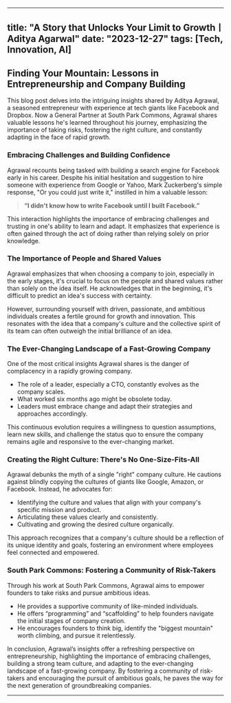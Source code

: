 
---
title: "A Story that Unlocks Your Limit to GrowthㅣAditya Agarwal"
date: "2023-12-27"
tags: [Tech, Innovation, AI]
---

## Finding Your Mountain: Lessons in Entrepreneurship and Company Building 

This blog post delves into the intriguing insights shared by Aditya Agrawal, a seasoned entrepreneur with experience at tech giants like Facebook and Dropbox. Now a General Partner at South Park Commons, Agrawal shares valuable lessons he's learned throughout his journey, emphasizing the importance of taking risks, fostering the right culture, and constantly adapting in the face of rapid growth.

### Embracing Challenges and Building Confidence

Agrawal recounts being tasked with building a search engine for Facebook early in his career. Despite his initial hesitation and suggestion to hire someone with experience from Google or Yahoo, Mark Zuckerberg's simple response, "Or you could just write it," instilled in him a valuable lesson:  

> **“I didn't know how to write Facebook until I built Facebook.”**

This interaction highlights the importance of embracing challenges and trusting in one's ability to learn and adapt. It emphasizes that experience is often gained through the act of doing rather than relying solely on prior knowledge.

### The Importance of People and Shared Values 

Agrawal emphasizes that when choosing a company to join, especially in the early stages, it's crucial to focus on the people and shared values rather than solely on the idea itself. He acknowledges that in the beginning, it's difficult to predict an idea's success with certainty. 

However, surrounding yourself with driven, passionate, and ambitious individuals creates a fertile ground for growth and innovation. This resonates with the idea that a company's culture and the collective spirit of its team can often outweigh the initial brilliance of an idea.

### The Ever-Changing Landscape of a Fast-Growing Company 

One of the most critical insights Agrawal shares is the danger of complacency in a rapidly growing company.  

* The role of a leader, especially a CTO, constantly evolves as the company scales. 
* What worked six months ago might be obsolete today. 
* Leaders must embrace change and adapt their strategies and approaches accordingly.

This continuous evolution requires a willingness to question assumptions, learn new skills, and challenge the status quo to ensure the company remains agile and responsive to the ever-changing market.

### Creating the Right Culture: There's No One-Size-Fits-All

Agrawal debunks the myth of a single "right" company culture. He cautions against blindly copying the cultures of giants like Google, Amazon, or Facebook. Instead, he advocates for:

* Identifying the culture and values that align with your company's specific mission and product.
* Articulating these values clearly and consistently. 
* Cultivating and growing the desired culture organically. 

This approach recognizes that a company's culture should be a reflection of its unique identity and goals, fostering an environment where employees feel connected and empowered.

### South Park Commons: Fostering a Community of Risk-Takers 

Through his work at South Park Commons, Agrawal aims to empower founders to take risks and pursue ambitious ideas. 

* He provides a supportive community of like-minded individuals.
* He offers “programming” and “scaffolding” to help founders navigate the initial stages of company creation.
* He encourages founders to think big, identify the "biggest mountain" worth climbing, and pursue it relentlessly.

In conclusion, Agrawal’s insights offer a refreshing perspective on entrepreneurship, highlighting the importance of embracing challenges, building a strong team culture, and adapting to the ever-changing landscape of a fast-growing company. By fostering a community of risk-takers and encouraging the pursuit of ambitious goals, he paves the way for the next generation of groundbreaking companies.

---
        